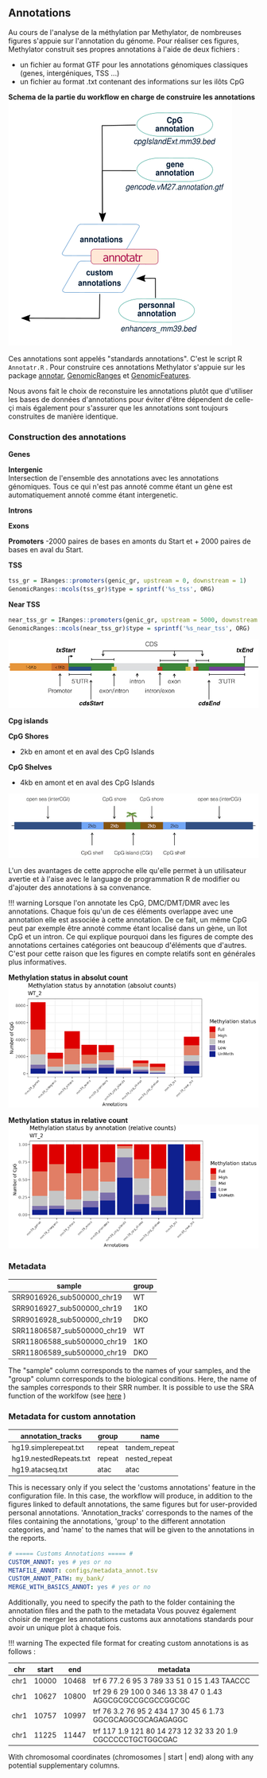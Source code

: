 
## Annotations

Au cours de l'analyse de la méthylation par Methylator, de nombreuses figures s'appuie sur l'annotation du génome. 
Pour réaliser ces figures, Methylator construit ses propres annotations à l'aide de deux fichiers :    
- un fichier au format GTF pour les annotations génomiques classiques (genes, intergéniques, TSS ...)    
- un fichier au format .txt contenant des informations sur les ilôts CpG

**Schema de la partie du workflow en charge de construire les annotations**
![annotations_scheme](img/part_annotation_workflow.png)

Ces annotations sont appelés "standards annotations". C'est le script R `Annotatr.R` . 
Pour construire ces annotations Methylator s'appuie sur les package
[annotar](https://www.bioconductor.org/packages/devel/bioc/vignettes/annotatr/inst/doc/annotatr-vignette.html), 
[GenomicRanges](https://bioconductor.org/packages/release/bioc/vignettes/GenomicRanges/inst/doc/GenomicRangesIntroduction.html)
et [GenomicFeatures](https://kasperdanielhansen.github.io/genbioconductor/html/GenomicFeatures.html). 

Nous avons fait le choix de reconstuire les annotations plutôt que d'utiliser les bases de données d'annotations pour
éviter d'être dépendent de celle-çi mais également pour s'assurer que les annotations sont toujours construites de manière identique. 

### Construction des annotations 

**Genes**

**Intergenic**   
Intersection de l'ensemble des annotations avec les annotations génomiques.
Tous ce qui n'est pas annoté comme étant un gène est automatiquement annoté comme étant intergenetic. 

**Introns**    

**Exons**    

**Promoters**
-2000 paires de bases en amonts du Start et + 2000 paires de bases en aval du Start.    

**TSS**
```R
tss_gr = IRanges::promoters(genic_gr, upstream = 0, downstream = 1)
GenomicRanges::mcols(tss_gr)$type = sprintf('%s_tss', ORG)
``` 
**Near TSS**
```R
near_tss_gr = IRanges::promoters(genic_gr, upstream = 5000, downstream = 500)
GenomicRanges::mcols(near_tss_gr)$type = sprintf('%s_near_tss', ORG)
``` 

![genes](img/gene.jpeg)


**Cpg islands**    

**CpG Shores**    
+ 2kb en amont et en aval des  CpG Islands

**CpG Shelves**    
+ 4kb en amont et en aval des CpG Islands


![cpg](img/cpg_annot.jpeg)


L'un des avantages de cette approche elle qu'elle permet à un utilisateur avertie et à l'aise avec le language de programmation R de modifier ou d'ajouter des annotations à sa convenance. 

!!! warning
    Lorsque l'on annotate les CpG, DMC/DMT/DMR avec les annotations. Chaque fois qu'un de ces éléments overlappe avec une annotation elle est associée à cette annotation. 
    De ce fait, un même CpG peut par exemple être annoté comme étant localisé dans un gène, un îlot CpG et un intron. Ce qui explique pourquoi dans les figures de compte
    des annotations certaines catégories ont beaucoup d'éléments que d'autres. C'est pour cette raison que les figures en compte relatifs sont en générales plus informatives.

**Methylation status in absolut count**
![meth_stat_abs](img/methylation_status_absolut.png)

**Methylation status in relative count**
![meth_stat_rel](img/methylation_status_relative.png)


### Metadata

|           sample            |      group      |
| --------------------------- | --------------- |
| SRR9016926_sub500000_chr19  |       WT        |
| SRR9016927_sub500000_chr19  |       1KO       |
| SRR9016928_sub500000_chr19  |       DKO       |
| SRR11806587_sub500000_chr19 |       WT        |
| SRR11806588_sub500000_chr19 |       1KO       |
| SRR11806589_sub500000_chr19 |       DKO       |

The "sample" column corresponds to the names of your samples, and the "group" column corresponds to the biological conditions.
Here, the name of the samples corresponds to their SRR number.
It is possible to use the SRA function of the worklfow (see [here](runing.md) )


### Metadata for custom annotation 

|    annotation_tracks   |  group |      name     | 
| ---------------------- | ------ | ------------- | 
| hg19.simplerepeat.txt  | repeat | tandem_repeat |
| hg19.nestedRepeats.txt | repeat | nested_repeat |
| hg19.atacseq.txt       |  atac  |      atac     |

This is necessary only if you select the 'customs annotations' feature in the configuration file. 
In this case, the workflow will produce, in addition to the figures linked to default annotations, 
the same figures but for user-provided personal annotations. 'Annotation_tracks' corresponds to 
the names of the files containing the annotations, 'group' to the different annotation categories, 
and 'name' to the names that will be given to the annotations in the reports.

``` yaml 
# ===== Customs Annotations ===== #
CUSTOM_ANNOT: yes # yes or no 
METAFILE_ANNOT: configs/metadata_annot.tsv
CUSTOM_ANNOT_PATH: my_bank/
MERGE_WITH_BASICS_ANNOT: yes # yes or no
```
Additionally, you need to specify the path to the folder containing the annotation files and the path to the metadata
Vous pouvez également choisir de merger les annotations customs aux annotations standards pour avoir un unique plot à chaque fois.

!!! warning
    The expected file format for creating custom annotations is as follows : 
    
|  chr | start |  end  |                                 metadata                                   |
| ---- | ----- | ----- | -------------------------------------------------------------------------- |
| chr1 | 10000 | 10468 | trf	6	77.2	6	95	3	789	33	51	0	15	1.43	TAACCC          | 
| chr1 | 10627 | 10800 | trf	29	6	29	100	0	346	13	38	47	0	1.43	AGGCGCGCCGCGCCGGCGC | 
| chr1 | 10757 | 10997 | trf	76	3.2	76	95	2	434	17	30	45	6	1.73	GGCGCAGGCGCAGAGAGGC | 
| chr1 | 11225 | 11447 | trf	117	1.9	121	80	14	273	12	32	33	20	1.9	CGCCCCCTGCTGGCGAC       | 

With chromosomal coordinates (chromosomes | start | end) along with any potential supplementary columns. 











